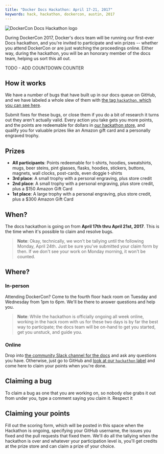 ```yaml
---
title: "Docker Docs Hackathon: April 17-21, 2017"
keywords: hack, hackathon, dockercon, austin, 2017
---
```


![DockerCon Docs Hackathon logo](TODO)

During DockerCon 2017, Docker's docs team will be running our first-ever Docs
hackathon, and you're invited to participate and win prizes -- whether you
attend DockerCon or are just watching the proceedings online. Either way, during
the hackathon, you  will be an honorary member of the docs team, helping us sort
this all out.

TODO - ADD COUNTDOWN COUNTER

## How it works

We have a number of bugs that have built up in our docs queue on GitHub, and
we have labeled a whole slew of them with [the tag `hackathon`, which you can
see here](TODO).

Submit fixes for these bugs, or close them if you do a bit of research it turns
out they aren't actually valid. Every action you take gets you more points, and
the points are redeemable for dollars in [our hackathon store](TODO), and
qualify you for valuable prizes like an Amazon gift card and a personally
engraved trophy.

## Prizes

- **All participants**: Points redeemable for t-shirts, hoodies, sweatshirts,
  mugs, beer steins, pint glasses, flasks, hoodies, stickers, buttons, magnets,
  wall clocks, post-cards, even doggie t-shirts
- **3rd place**: A small trophy with a personal engraving, plus store credit
- **2nd place**: A small trophy with a personal engraving, plus store credit,
  plus a $150 Amazon Gift Card
- **1st place**: A large trophy with a personal engraving, plus store credit,
  plus a $300 Amazon Gift Card

## When?

The docs hackathon is going on from **April 17th thru April 21st, 2017**. This
is the time when it's possible to claim and resolve bugs.

> **Note**: Okay, technically, we won't be tallying until the following Monday,
  April 24th. Just be sure you've submitted your claim form by then. If we don't
  see your work on Monday morning, it won't be counted.

## Where?

### In-person

Attending DockerCon? Come to the fourth floor hack room on Tuesday and Wednesday
from 1pm to 6pm. We'll be there to answer questions and help you.

> **Note**: While the hackathon is officially ongoing all week online, working in
  the hack room with us for these two days is
  by far the best way to participate; the docs team will be on-hand to get you
  started, get you unstuck, and guide you.

### Online

Drop into [the community Slack channel for the docs](TODO) and ask any questions
you have. Otherwise, just go to GitHub and [look at our `hackathon` label](TODO)
and come here to claim your points when you're done.

## Claiming a bug

To claim a bug as one that you are working on, so nobody else grabs it out from
under you, type a comment saying you claim it. Respect it

## Claiming your points

Fill out the scoring form, which will be posted in this space when the Hackathon
is ongoing, specifying your GitHub username, the issues you fixed and the pull
requests that fixed them. We'll do all the tallying when the hackathon is over
and whatever your participation level is, you'll get credits at the prize store
and can claim a prize of your choice.
